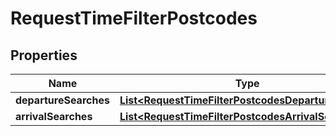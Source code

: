 

# RequestTimeFilterPostcodes


## Properties

Name | Type | Description | Notes
------------ | ------------- | ------------- | -------------
**departureSearches** | [**List&lt;RequestTimeFilterPostcodesDepartureSearch&gt;**](RequestTimeFilterPostcodesDepartureSearch.md) |  |  [optional]
**arrivalSearches** | [**List&lt;RequestTimeFilterPostcodesArrivalSearch&gt;**](RequestTimeFilterPostcodesArrivalSearch.md) |  |  [optional]



